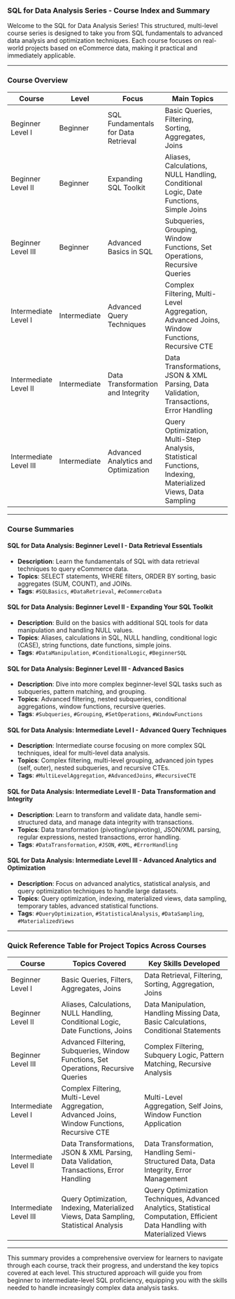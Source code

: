 ### **SQL for Data Analysis Series - Course Index and Summary**

Welcome to the SQL for Data Analysis Series! This structured, multi-level course series is designed to take you from SQL fundamentals to advanced data analysis and optimization techniques. Each course focuses on real-world projects based on eCommerce data, making it practical and immediately applicable.

---

### **Course Overview**

| **Course**                    | **Level**     | **Focus**                                                             | **Main Topics**                                                                                                  | **Tags**                                |
|-------------------------------|---------------|-----------------------------------------------------------------------|-------------------------------------------------------------------------------------------------------------------|-----------------------------------------|
| Beginner Level I              | Beginner      | SQL Fundamentals for Data Retrieval                                   | Basic Queries, Filtering, Sorting, Aggregates, Joins                                                             | #SQLBasics, #DataRetrieval              |
| Beginner Level II             | Beginner      | Expanding SQL Toolkit                                                 | Aliases, Calculations, NULL Handling, Conditional Logic, Date Functions, Simple Joins                            | #DataManipulation, #ConditionalLogic    |
| Beginner Level III            | Beginner      | Advanced Basics in SQL                                                | Subqueries, Grouping, Window Functions, Set Operations, Recursive Queries                                        | #Subqueries, #Grouping, #SetOperations  |
| Intermediate Level I          | Intermediate  | Advanced Query Techniques                                             | Complex Filtering, Multi-Level Aggregation, Advanced Joins, Window Functions, Recursive CTE                      | #MultiLevelAggregation, #CTE, #Joins    |
| Intermediate Level II         | Intermediate  | Data Transformation and Integrity                                     | Data Transformations, JSON & XML Parsing, Data Validation, Transactions, Error Handling                          | #DataTransformation, #ErrorHandling     |
| Intermediate Level III        | Intermediate  | Advanced Analytics and Optimization                                   | Query Optimization, Multi-Step Analysis, Statistical Functions, Indexing, Materialized Views, Data Sampling       | #QueryOptimization, #StatisticalAnalysis |

---

### **Course Summaries**

#### **SQL for Data Analysis: Beginner Level I - Data Retrieval Essentials**
- **Description**: Learn the fundamentals of SQL with data retrieval techniques to query eCommerce data.
- **Topics**: SELECT statements, WHERE filters, ORDER BY sorting, basic aggregates (SUM, COUNT), and JOINs.
- **Tags**: `#SQLBasics`, `#DataRetrieval`, `#eCommerceData`

#### **SQL for Data Analysis: Beginner Level II - Expanding Your SQL Toolkit**
- **Description**: Build on the basics with additional SQL tools for data manipulation and handling NULL values.
- **Topics**: Aliases, calculations in SQL, NULL handling, conditional logic (CASE), string functions, date functions, simple joins.
- **Tags**: `#DataManipulation`, `#ConditionalLogic`, `#BeginnerSQL`

#### **SQL for Data Analysis: Beginner Level III - Advanced Basics**
- **Description**: Dive into more complex beginner-level SQL tasks such as subqueries, pattern matching, and grouping.
- **Topics**: Advanced filtering, nested subqueries, conditional aggregations, window functions, recursive queries.
- **Tags**: `#Subqueries`, `#Grouping`, `#SetOperations`, `#WindowFunctions`

#### **SQL for Data Analysis: Intermediate Level I - Advanced Query Techniques**
- **Description**: Intermediate course focusing on more complex SQL techniques, ideal for multi-level data analysis.
- **Topics**: Complex filtering, multi-level grouping, advanced join types (self, outer), nested subqueries, and recursive CTEs.
- **Tags**: `#MultiLevelAggregation`, `#AdvancedJoins`, `#RecursiveCTE`

#### **SQL for Data Analysis: Intermediate Level II - Data Transformation and Integrity**
- **Description**: Learn to transform and validate data, handle semi-structured data, and manage data integrity with transactions.
- **Topics**: Data transformation (pivoting/unpivoting), JSON/XML parsing, regular expressions, nested transactions, error handling.
- **Tags**: `#DataTransformation`, `#JSON`, `#XML`, `#ErrorHandling`

#### **SQL for Data Analysis: Intermediate Level III - Advanced Analytics and Optimization**
- **Description**: Focus on advanced analytics, statistical analysis, and query optimization techniques to handle large datasets.
- **Topics**: Query optimization, indexing, materialized views, data sampling, temporary tables, advanced statistical functions.
- **Tags**: `#QueryOptimization`, `#StatisticalAnalysis`, `#DataSampling`, `#MaterializedViews`

---

### **Quick Reference Table for Project Topics Across Courses**

| **Course**                   | **Topics Covered**                                                                                                                                                                                      | **Key Skills Developed**                                                                                                                                           |
|------------------------------|---------------------------------------------------------------------------------------------------------------------------------------------------------------------------------------------------------|--------------------------------------------------------------------------------------------------------------------------------------------------------------------|
| Beginner Level I             | Basic Queries, Filters, Aggregates, Joins                                                                                                                                                              | Data Retrieval, Filtering, Sorting, Aggregation, Joins                                                                                                             |
| Beginner Level II            | Aliases, Calculations, NULL Handling, Conditional Logic, Date Functions, Joins                                                                                                                         | Data Manipulation, Handling Missing Data, Basic Calculations, Conditional Statements                                                                               |
| Beginner Level III           | Advanced Filtering, Subqueries, Window Functions, Set Operations, Recursive Queries                                                                                                                    | Complex Filtering, Subquery Logic, Pattern Matching, Recursive Analysis                                                                                            |
| Intermediate Level I         | Complex Filtering, Multi-Level Aggregation, Advanced Joins, Window Functions, Recursive CTE                                                                                                           | Multi-Level Aggregation, Self Joins, Window Function Application                                                                                                   |
| Intermediate Level II        | Data Transformations, JSON & XML Parsing, Data Validation, Transactions, Error Handling                                                                                                               | Data Transformation, Handling Semi-Structured Data, Data Integrity, Error Management                                                                               |
| Intermediate Level III       | Query Optimization, Indexing, Materialized Views, Data Sampling, Statistical Analysis                                                                                                                 | Query Optimization Techniques, Advanced Analytics, Statistical Computation, Efficient Data Handling with Materialized Views                                        |

---

This summary provides a comprehensive overview for learners to navigate through each course, track their progress, and understand the key topics covered at each level. This structured approach will guide you from beginner to intermediate-level SQL proficiency, equipping you with the skills needed to handle increasingly complex data analysis tasks.